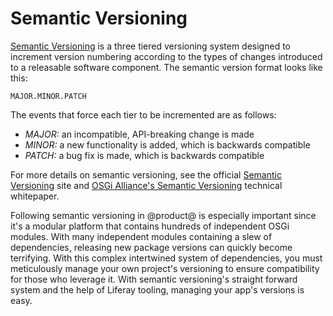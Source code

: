 # Semantic Versioning

[Semantic Versioning](https://semver.org/) is a three tiered versioning system
designed to increment version numbering according to the types of changes
introduced to a releasable software component. The semantic version format looks
like this:

    MAJOR.MINOR.PATCH

The events that force each tier to be incremented are as follows:

- *MAJOR:* an incompatible, API-breaking change is made
- *MINOR:* a new functionality is added, which is backwards compatible
- *PATCH:* a bug fix is made, which is backwards compatible

For more details on semantic versioning, see the official
[Semantic Versioning](https://semver.org/) site and
[OSGi Alliance's Semantic Versioning](http://www.osgi.org/wp-content/uploads/SemanticVersioning1.pdf)
technical whitepaper.

Following semantic versioning in @product@ is especially important since it's a
modular platform that contains hundreds of independent OSGi modules. With many
independent modules containing a slew of dependencies, releasing new package
versions can quickly become terrifying. With this complex intertwined system of
dependencies, you must meticulously manage your own project's versioning to
ensure compatibility for those who leverage it. With semantic versioning's
straight forward system and the help of Liferay tooling, managing your app's
versions is easy.


